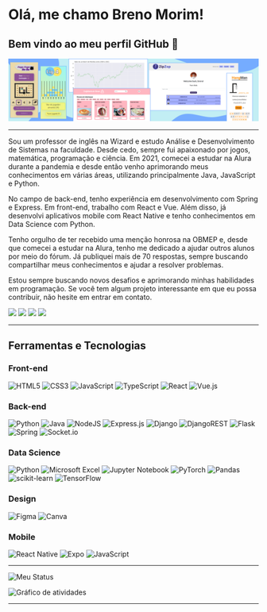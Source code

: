 # Olá, me chamo Breno Morim! 
## Bem vindo ao meu perfil GitHub 👋

![Banner com projetos que já realizei](https://raw.githubusercontent.com/BrenoMorim/BrenoMorim/main/LinkedInBanner.png)

---

Sou um professor de inglês na Wizard e estudo Análise e Desenvolvimento de Sistemas na faculdade. Desde cedo, sempre fui apaixonado por jogos, matemática, programação e ciência. Em 2021, comecei a estudar na Alura durante a pandemia e desde então venho aprimorando meus conhecimentos em várias áreas, utilizando principalmente Java, JavaScript e Python.

No campo de back-end, tenho experiência em desenvolvimento com Spring e Express. Em front-end, trabalho com React e Vue. Além disso, já desenvolvi aplicativos mobile com React Native e tenho conhecimentos em Data Science com Python.

Tenho orgulho de ter recebido uma menção honrosa na OBMEP e, desde que comecei a estudar na Alura, tenho me dedicado a ajudar outros alunos por meio do fórum. Já publiquei mais de 70 respostas, sempre buscando compartilhar meus conhecimentos e ajudar a resolver problemas.

Estou sempre buscando novos desafios e aprimorando minhas habilidades em programação. Se você tem algum projeto interessante em que eu possa contribuir, não hesite em entrar em contato.

[<img src="https://img.shields.io/badge/linkedin-%230077B5.svg?&style=for-the-badge&logo=linkedin&logoColor=white" />](https://www.linkedin.com/in/brenomorim/)
[<img src="https://img.shields.io/badge/Gmail-D14836?logo=gmail&logoColor=white&style=for-the-badge"/>](mailto:brenomorim13@gmail.com)
[<img src="https://img.shields.io/static/v1?label=Meu porfólio&message=Confira meus projetos&color=blueviolet&style=for-the-badge"/>](https://cursos.alura.com.br/vitrinedev/brenomorim13)
[<img src="https://img.shields.io/static/v1?label=Perfil da Alura&message=Cursos que já realizei e participação no fórum&color=blue&style=for-the-badge"/>](https://cursos.alura.com.br/user/brenomorim13)

---

## Ferramentas e Tecnologias

### Front-end

![HTML5](https://img.shields.io/badge/html5-%23E34F26.svg?logo=html5&logoColor=white&style=for-the-badge)
![CSS3](https://img.shields.io/badge/css3-%231572B6.svg?logo=css3&logoColor=white&style=for-the-badge)
![JavaScript](https://img.shields.io/badge/javascript-%23323330.svg?logo=javascript&logoColor=%23F7DF1E&style=for-the-badge)
![TypeScript](https://img.shields.io/badge/typescript-%23007ACC.svg?logo=typescript&logoColor=white&style=for-the-badge)
![React](https://img.shields.io/badge/react-%2320232a.svg?logo=react&logoColor=%2361DAFB&style=for-the-badge)
![Vue.js](https://img.shields.io/badge/vuejs-%2335495e.svg?logo=vuedotjs&logoColor=%234FC08D&style=for-the-badge)

### Back-end

![Python](https://img.shields.io/badge/python-3670A0?logo=python&logoColor=ffdd54&style=for-the-badge)
![Java](https://img.shields.io/badge/java-%23ED8B00.svg?logo=java&logoColor=white&style=for-the-badge)
![NodeJS](https://img.shields.io/badge/node.js-6DA55F?logo=node.js&logoColor=white&style=for-the-badge)
![Express.js](https://img.shields.io/badge/express.js-%23404d59.svg?logo=express&logoColor=%2361DAFB&style=for-the-badge)
![Django](https://img.shields.io/badge/django-%23092E20.svg?logo=django&logoColor=white&style=for-the-badge)
![DjangoREST](https://img.shields.io/badge/DJANGO-REST-ff1709?logo=django&logoColor=white&color=ff1709&labelColor=gray&style=for-the-badge)
![Flask](https://img.shields.io/badge/flask-%23000.svg?logo=flask&logoColor=white&style=for-the-badge)
![Spring](https://img.shields.io/badge/spring-%236DB33F.svg?logo=spring&logoColor=white&style=for-the-badge)
![Socket.io](https://img.shields.io/badge/Socket.io-black?logo=socket.io&badgeColor=010101&style=for-the-badge)

### Data Science

![Python](https://img.shields.io/badge/python-3670A0?logo=python&logoColor=ffdd54&style=for-the-badge)
![Microsoft Excel](https://img.shields.io/badge/Microsoft_Excel-217346?logo=microsoft-excel&logoColor=white&style=for-the-badge)
![Jupyter Notebook](https://img.shields.io/badge/jupyter-%23FA0F00.svg?logo=jupyter&logoColor=white&style=for-the-badge)
![PyTorch](https://img.shields.io/badge/PyTorch-%23EE4C2C.svg?logo=PyTorch&logoColor=white&style=for-the-badge)
![Pandas](https://img.shields.io/badge/pandas-%23150458.svg?logo=pandas&logoColor=white&style=for-the-badge)
![scikit-learn](https://img.shields.io/badge/scikit--learn-%23F7931E.svg?logo=scikit-learn&logoColor=white&style=for-the-badge)
![TensorFlow](https://img.shields.io/badge/TensorFlow-%23FF6F00.svg?logo=TensorFlow&logoColor=white&style=for-the-badge)

### Design

![Figma](https://img.shields.io/badge/figma-%23F24E1E.svg?logo=figma&logoColor=white&style=for-the-badge)
![Canva](https://img.shields.io/badge/Canva-%2300C4CC.svg?logo=Canva&logoColor=white&style=for-the-badge)

### Mobile

![React Native](https://img.shields.io/badge/react_native-%2320232a.svg?logo=react&logoColor=%2361DAFB&style=for-the-badge)
![Expo](https://img.shields.io/badge/expo-1C1E24?style=for-the-badge&logo=expo&logoColor=#D04A37)
![JavaScript](https://img.shields.io/badge/javascript-%23323330.svg?logo=javascript&logoColor=%23F7DF1E&style=for-the-badge)

---

![Meu Status](https://github-readme-stats.vercel.app/api?username=BrenoMorim)

![Gráfico de atividades](https://github-readme-activity-graph.cyclic.app/graph?username=BrenoMorim&theme=dracula)

---
